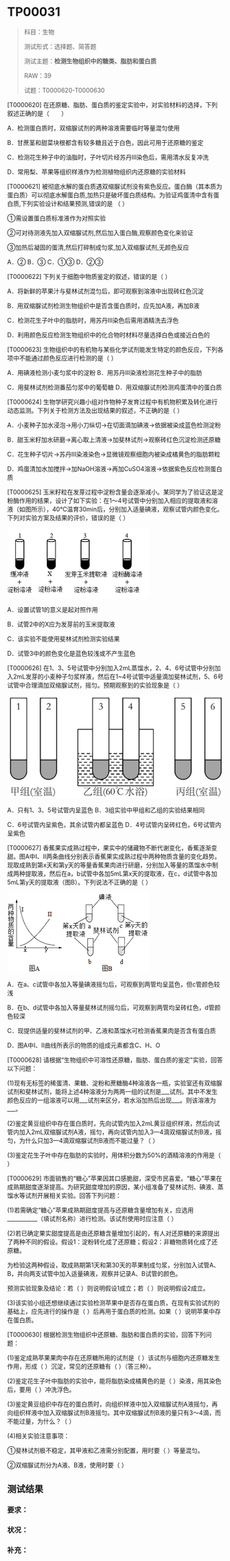 # TP00031

>科目：生物
>
>测试形式：选择题、简答题
>
>测试主题：**检测生物组织中的糖类、脂肪和蛋白质**
>
>RAW：39
>
>试题：T0000620-T0000630



[T0000620] 在还原糖、脂肪、蛋白质的鉴定实验中，对实验材料的选择，下列叙述正确的是（　　）

A．检测蛋白质时，双缩脲试剂的两种溶液需要临时等量混匀使用

B．甘蔗茎和甜菜块根都含有较多糖且近于白色，因此可用于还原糖的鉴定

C．检测花生种子中的油脂时，子叶切片经苏丹Ⅲ染色后，需用清水反复冲洗

D．常用梨、苹果等组织样液作为检测植物组织内还原糖的实验材料









[T0000621] 被彻底水解的蛋白质遇双缩脲试剂没有紫色反应。蛋白酶（其本质为蛋白质）可以彻底水解蛋白质,加热只是破坏蛋白质结构。为验证鸡蛋清中含有蛋白质,下列实验设计和结果预测,错误的是  （  ）

①需设置蛋白质标准液作为对照实验

②可对待测液先加入双缩脲试剂,然后加入蛋白酶,观察颜色变化来验证

③加热后凝固的蛋清,然后打碎制成匀浆,加入双缩脲试剂,无颜色反应

A．②	B．③	C．①③	D．②③









[T0000622] 下列关于细胞中物质鉴定的叙述，错误的是（  ）

A．将新鲜的苹果汁与斐林试剂混匀后，即可观察到溶液中出现砖红色沉淀

B．用双缩脲试剂检测生物组织中是否含蛋白质时，应先加A液，再加B液

C．检测花生子叶中的脂肪时，用苏丹III染色后需用酒精洗去浮色

D．利用颜色反应检测生物组织中的化合物时材料尽量选择白色或接近白色的









[T0000623] 生物组织中的有机物与某些化学试剂能发生特定的颜色反应，下列各项中不能通过颜色反应进行检测的是（  ）

A．用碘液检测小麦匀浆中的淀粉	B．用苏丹III染液检测花生种子中的脂肪

C．用斐林试剂检测番茄匀浆中的葡萄糖	D．用双缩脲试剂检测鸡蛋清中的蛋白质









[T0000624] 生物学研究兴趣小组对作物种子发育过程中有机物积累及转化进行动态监测。下列关于检测方法及出现结果的叙述，不正确的是（  ）

A．小麦种子加水浸泡→用小刀纵切→在切面滴加碘液→依据被染成蓝色检测淀粉

B．甜玉米籽加水研磨→离心取上清液→加斐林试剂→观察砖红色沉淀检测还原糖

C．花生种子切片→苏丹III染液染色→显微镜观察细胞内被染成橘黄色的脂肪颗粒

D．鸡蛋清加水加搅拌→加NaOH溶液→再加CuSO4溶液→依据紫色反应检测蛋白质









[T0000625] 玉米籽粒在发芽过程中淀粉含量会逐渐减小。某同学为了验证这是淀粉酶作用的结果，设计了如下实验：在1～4号试管中分别加入相应的提取液和溶液（如图所示），40℃温育30min后，分别加入适量碘液，观察试管内颜色变化。下列对实验方案及结果的评价，错误的是（  ）

![T0000625-1](./img/T0000625-1.png)

A．设置试管1的意义是起对照作用

B．试管2中的X应为发芽前的玉米提取液

C．该实验不能使用斐林试剂检测实验结果

D．试管3中的颜色变化是蓝色较浅或不产生蓝色









[T0000626] 在1、3、5号试管中分别加入2mL蒸馏水，2、4、6号试管中分别加入2mL发芽的小麦种子匀浆样液，然后在1~4号试管中适量滴加斐林试剂，5、6号试管中合理滴加双缩脲试剂，摇匀。预期观察到的实验现象是（  ）

![T0000626-1](./img/T0000626-1.png)

A．只有1、3、5号试管内呈蓝色	B．3组实验中甲组和乙组的实验结果相同

C．6号试管内呈紫色，其余试管内都呈蓝色	D．4号试管内呈砖红色，6号试管内呈紫色









[T0000627] 香蕉果实成熟过程中，果实中的储藏物不断代谢变化，香蕉逐渐变甜。图A中Ⅰ、Ⅱ两条曲线分别表示香蕉果实成熟过程中两种物质含量的变化趋势。现取成熟到第x天和第y天的等量香蕉果肉进行研磨，分别加入等量的蒸馏水中制成两种提取液，然后在a，b试管中各加5mL第x天的提取液，在c，d试管中各加5mL第y天的提取液（图B）。下列说法不正确的是（  ）

![T0000627-1](./img/T0000627-1.png)

A．在a、c试管中各加入等量碘液摇匀后，可观察到两管均呈蓝色，但c管颜色较浅

B．在b、d试管中各加入等量斐林试剂摇匀后，可观察到两管均呈砖红色，d管颜色较深

C．现提供适量的斐林试剂的甲、乙液和蒸馏水可检测香蕉果肉是否含有蛋白质

D．图A中I、Ⅱ曲线所表示的物质的组成元素都含C、H、O









[T0000628] 请根据“生物组织中可溶性还原糖，脂肪、蛋白质的鉴定”实验，回答以下问题：

(1)现有无标签的稀蛋清、果糖、淀粉和蔗糖酶4种溶液各一瓶，实验室还有双缩脲试剂和斐林试剂，能将上述4种溶液分为两两一组的试剂是___试剂。其中不发生颜色反应的一组溶液可以用___试剂来区分，若水浴加热后出现___。则该溶液为___。

(2)鉴定黄豆组织中存在蛋白质时，先向试管内加入2mL黄豆组织样液，然后向试管内加入2mL双缩脲试剂A液，摇匀，再向试管内加入3—4滴双缩脲试剂B液，摇匀，为什么只加3—4滴双缩脲试剂B液而不能过量？（        ）

(3)鉴定花生子叶中存在脂肪的实验时，用体积分数为50%的酒精溶液的作用是（        ）









[T0000629] 市面销售的“糖心”苹果因其口感脆甜，深受市民喜爱。“糖心”苹果在成熟期甜度逐渐提高。为研究甜度增加的原因，某小组准备了斐林试剂、碘液、蒸馏水等试剂开展相关实验。回答下列问题：

(1)若需确定“糖心”苹果成熟期甜度提高与还原糖含量增加有关，应选用___________（填试剂名称）进行检测。该试剂使用时应注意（        ）

(2)若已确定果实甜度提高是由还原糖含量增加引起的，有人对还原糖的来源提出了两种不同的假设。假设1：淀粉转化成了还原糖；假设2：非糖物质转化成了还原糖。

为检验这两种假设，取成熟期第1天和第30天的苹果制成匀浆，分别加入试管A、B，并向两支试管中加入适量碘液，观察并记录A、B试管的颜色。

预测实验现象及结论：若（        ）则说明假设1成立；若（        ）则说明假设2成立。

(3)该实验小组还想继续通过实验检测苹果中是否存在蛋白质，在现有实验试剂的基础上，应先进行的操作是（        ）后再用于蛋白质的检测。如果（        ）说明苹果中存在蛋白质。









[T0000630] 根据检测生物组织中还原糖、脂肪和蛋白质的实验，回答下列问题：

(1)鉴定成熟苹果果肉中存在还原糖所用的试剂是（        ）该试剂与细胞内还原糖发生作用，形成（        ）沉淀，常见的还原糖有（        ）（答三种）。

(2)鉴定花生子叶中脂肪的实验中，能将脂肪染成橘黄色的是（        ）染液，用其染色后，要用（        ）冲洗浮色。

(3)鉴定黄豆组织中存在的蛋白质时，向组织样液中加入双缩脲试剂A液摇匀，再向组织样液中加入双缩脲试剂B液摇匀。其中双缩脲试剂B液的量只有3～4滴，而不能过量，为什么？（        ）

(4)相关实验注意事项：

①斐林试剂极不稳定，其甲液和乙液需分别配置，用时要（        ）等量混匀。

②双缩脲试剂分为A液、B液，使用时要（        ）









## 测试结果

### 要求：

### 状况：

### 补充：
